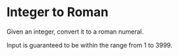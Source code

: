 # Integer to Roman 
Given an integer, convert it to a roman numeral.

Input is guaranteed to be within the range from 1 to 3999.
